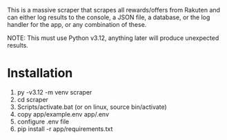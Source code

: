 This is a massive scraper that scrapes all rewards/offers from Rakuten and can either log results to the console, a JSON file, a database, or the log handler for the app, or any combination of these.

NOTE: This must use Python v3.12, anything later will produce unexpected results.

# Installation
1) py -v3.12 -m venv scraper
2) cd scraper
3) Scripts/activate.bat (or on linux, source bin/activate)
4) copy app/example.env app/.env
5) configure .env file
6) pip install -r app/requirements.txt